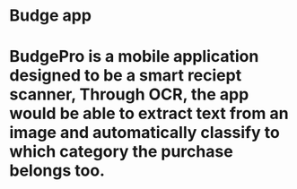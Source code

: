 # Budge app
<h1> 
  BudgePro is a mobile application designed to be a smart reciept scanner, Through OCR, the app would be able to
  extract text from an image and automatically classify to which category the purchase belongs too.
 <h1>
